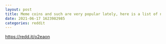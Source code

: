 ```yaml
--- 
layout: post 
title: Meme coins and such are very popular lately, here is a list of names for coins that someone should create in this category: 
date: 2021-06-17 1623982985 
categories: reddit 
--- 
```

https://redd.it/o2eaon